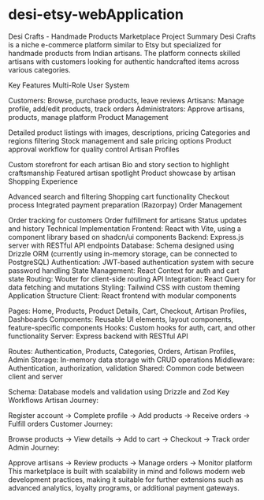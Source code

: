 # desi-etsy-webApplication
Desi Crafts - Handmade Products Marketplace
Project Summary
Desi Crafts is a niche e-commerce platform similar to Etsy but specialized for handmade products from Indian artisans. The platform connects skilled artisans with customers looking for authentic handcrafted items across various categories.

Key Features
Multi-Role User System

Customers: Browse, purchase products, leave reviews
Artisans: Manage profile, add/edit products, track orders
Administrators: Approve artisans, products, manage platform
Product Management

Detailed product listings with images, descriptions, pricing
Categories and regions filtering
Stock management and sale pricing options
Product approval workflow for quality control
Artisan Profiles

Custom storefront for each artisan
Bio and story section to highlight craftsmanship
Featured artisan spotlight
Product showcase by artisan
Shopping Experience

Advanced search and filtering
Shopping cart functionality
Checkout process
Integrated payment preparation (Razorpay)
Order Management

Order tracking for customers
Order fulfillment for artisans
Status updates and history
Technical Implementation
Frontend: React with Vite, using a component library based on shadcn/ui components
Backend: Express.js server with RESTful API endpoints
Database: Schema designed using Drizzle ORM (currently using in-memory storage, can be connected to PostgreSQL)
Authentication: JWT-based authentication system with secure password handling
State Management: React Context for auth and cart state
Routing: Wouter for client-side routing
API Integration: React Query for data fetching and mutations
Styling: Tailwind CSS with custom theming
Application Structure
Client: React frontend with modular components

Pages: Home, Products, Product Details, Cart, Checkout, Artisan Profiles, Dashboards
Components: Reusable UI elements, layout components, feature-specific components
Hooks: Custom hooks for auth, cart, and other functionality
Server: Express backend with RESTful API

Routes: Authentication, Products, Categories, Orders, Artisan Profiles, Admin
Storage: In-memory data storage with CRUD operations
Middleware: Authentication, authorization, validation
Shared: Common code between client and server

Schema: Database models and validation using Drizzle and Zod
Key Workflows
Artisan Journey:

Register account → Complete profile → Add products → Receive orders → Fulfill orders
Customer Journey:

Browse products → View details → Add to cart → Checkout → Track order
Admin Journey:

Approve artisans → Review products → Manage orders → Monitor platform
This marketplace is built with scalability in mind and follows modern web development practices, making it suitable for further extensions such as advanced analytics, loyalty programs, or additional payment gateways.
